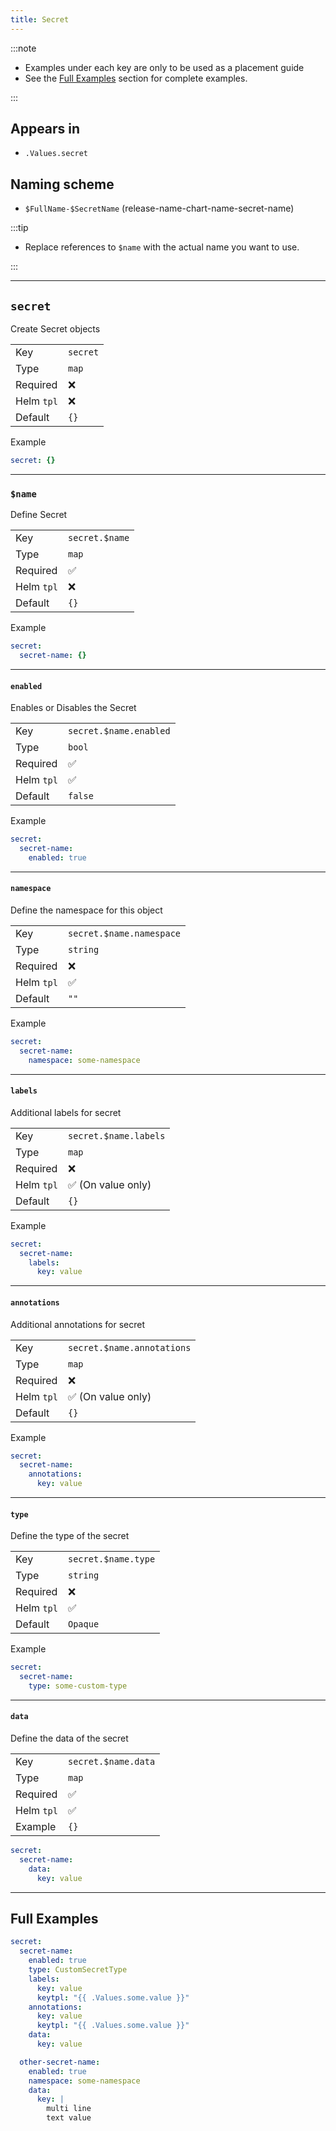 ```yaml
---
title: Secret
---
```


:::note

- Examples under each key are only to be used as a placement guide
- See the [Full Examples](/general/common/secret#full-examples) section for complete examples.

:::

## Appears in

- `.Values.secret`

## Naming scheme

- `$FullName-$SecretName` (release-name-chart-name-secret-name)

:::tip

- Replace references to `$name` with the actual name you want to use.

:::

---

## `secret`

Create Secret objects

|            |          |
| ---------- | -------- |
| Key        | `secret` |
| Type       | `map`    |
| Required   | ❌       |
| Helm `tpl` | ❌       |
| Default    | `{}`     |

Example

```yaml
secret: {}
```

---

### `$name`

Define Secret

|            |                |
| ---------- | -------------- |
| Key        | `secret.$name` |
| Type       | `map`          |
| Required   | ✅             |
| Helm `tpl` | ❌             |
| Default    | `{}`           |

Example

```yaml
secret:
  secret-name: {}
```

---

#### `enabled`

Enables or Disables the Secret

|            |                        |
| ---------- | ---------------------- |
| Key        | `secret.$name.enabled` |
| Type       | `bool`                 |
| Required   | ✅                     |
| Helm `tpl` | ✅                     |
| Default    | `false`                |

Example

```yaml
secret:
  secret-name:
    enabled: true
```

---

#### `namespace`

Define the namespace for this object

|            |                          |
| ---------- | ------------------------ |
| Key        | `secret.$name.namespace` |
| Type       | `string`                 |
| Required   | ❌                       |
| Helm `tpl` | ✅                       |
| Default    | `""`                     |

Example

```yaml
secret:
  secret-name:
    namespace: some-namespace
```

---

#### `labels`

Additional labels for secret

|            |                       |
| ---------- | --------------------- |
| Key        | `secret.$name.labels` |
| Type       | `map`                 |
| Required   | ❌                    |
| Helm `tpl` | ✅ (On value only)    |
| Default    | `{}`                  |

Example

```yaml
secret:
  secret-name:
    labels:
      key: value
```

---

#### `annotations`

Additional annotations for secret

|            |                            |
| ---------- | -------------------------- |
| Key        | `secret.$name.annotations` |
| Type       | `map`                      |
| Required   | ❌                         |
| Helm `tpl` | ✅ (On value only)         |
| Default    | `{}`                       |

Example

```yaml
secret:
  secret-name:
    annotations:
      key: value
```

---

#### `type`

Define the type of the secret

|            |                     |
| ---------- | ------------------- |
| Key        | `secret.$name.type` |
| Type       | `string`            |
| Required   | ❌                  |
| Helm `tpl` | ✅                  |
| Default    | `Opaque`            |

Example

```yaml
secret:
  secret-name:
    type: some-custom-type
```

---

#### `data`

Define the data of the secret

|            |                     |
| ---------- | ------------------- |
| Key        | `secret.$name.data` |
| Type       | `map`               |
| Required   | ✅                  |
| Helm `tpl` | ✅                  |
| Example    | `{}`                |

```yaml
secret:
  secret-name:
    data:
      key: value
```

---

## Full Examples

```yaml
secret:
  secret-name:
    enabled: true
    type: CustomSecretType
    labels:
      key: value
      keytpl: "{{ .Values.some.value }}"
    annotations:
      key: value
      keytpl: "{{ .Values.some.value }}"
    data:
      key: value

  other-secret-name:
    enabled: true
    namespace: some-namespace
    data:
      key: |
        multi line
        text value
```
